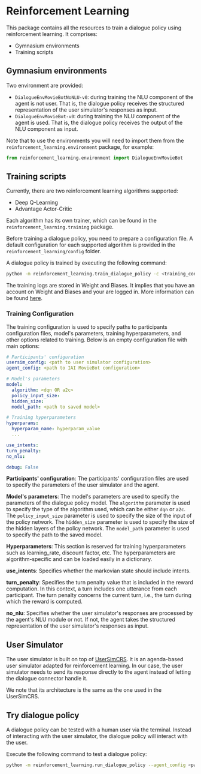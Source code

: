 # Reinforcement Learning

This package contains all the resources to train a dialogue policy using reinforcement learning. It comprises:

  * Gymnasium environments
  * Training scripts

## Gymnasium environments

Two environment are provided:

  * `DialogueEnvMovieBotNoNLU-v0`: during training the NLU component of the agent is not user. That is, the dialogue policy receives the structured representation of the user simulator's responses as input.
  * `DialogueEnvMovieBot-v0`: during training the NLU component of the agent is used. That is, the dialogue policy receives the output of the NLU component as input.

Note that to use the environments you will need to import them from the `reinforcement_learning.environment` package, for example:

```python
from reinforcement_learning.environment import DialogueEnvMovieBot
```

## Training scripts

Currently, there are two reinforcement learning algorithms supported:

  * Deep Q-Learning
  * Advantage Actor-Critic

Each algorithm has its own trainer, which can be found in the `reinforcement_learning.training` package.

Before training a dialogue policy, you need to prepare a configuration file.
A default configuration for each supported algorithm is provided in the `reinforcement_learning/config` folder.

A dialogue policy is trained by executing the following command:

```bash
python -m reinforcement_learning.train_dialogue_policy -c <training_configuration>
```

The training logs are stored in Weight and Biases. It implies that you have an account on Weight and Biases and your are logged in. More information can be found [here](https://docs.wandb.ai/quickstart).

### Training Configuration

The training configuration is used to specify paths to participants configuration files, model's parameters, training hyperparameters, and other options related to training. Below is an empty configuration file with main options:

```yaml
# Participants' configuration
usersim_config: <path to user simulator configuration>
agent_config: <path to IAI MovieBot configuration>

# Model's parameters
model:
  algorithm: <dqn OR a2c>
  policy_input_size: 
  hidden_size: 
  model_path: <path to saved model>

# Training hyperparameters
hyperparams:
  hyperparam_name: hyperparam_value
  ...

use_intents: 
turn_penalty: 
no_nlu: 

debug: False
```

**Participants' configuration**: The participants' configuration files are used to specify the parameters of the user simulator and the agent.

**Model's parameters**: The model's parameters are used to specify the parameters of the dialogue policy model. The `algorithm` parameter is used to specify the type of the algorithm used, which can be either `dqn` or `a2c`. The `policy_input_size` parameter is used to specify the size of the input of the policy network. The `hidden_size` parameter is used to specify the size of the hidden layers of the policy network. The `model_path` parameter is used to specify the path to the saved model.

**Hyperparameters**: This section is reserved for training hyperparameters such as learning_rate, discount factor, etc. The hyperparameters are algorithm-specific and can be loaded easily in a dictionary.

**use_intents**: Specifies whether the markovian state should include intents.

**turn_penalty**: Specifies the turn penalty value that is included in the reward computation. In this context, a turn includes one utterance from each participant. The turn penalty concerns the current turn, i.e., the turn during which the reward is computed.

**no_nlu**: Specifies whether the user simulator's responses are processed by the agent's NLU module or not. If not, the agent takes the structured representation of the user simulator's responses as input.

## User Simulator

The user simulator is built on top of [UserSimCRS](https://github.com/iai-group/UserSimCRS/tree/main).
It is an agenda-based user simulator adapted for reinforcement learning.
In our case, the user simulator needs to send its response directly to the agent instead of letting the dialogue connector handle it.

We note that its architecture is the same as the one used in the UserSimCRS.

## Try dialogue policy

A dialogue policy can be tested with a human user via the terminal. Instead of interacting with the user simulator, the dialogue policy will interact with the user.

Execute the following command to test a dialogue policy:

```bash
python -m reinforcement_learning.run_dialogue_policy --agent_config <path to IAI MovieBot configuration> --artifact_path <W&B artifact name> --model_path <path to saved model in W&B>
```

